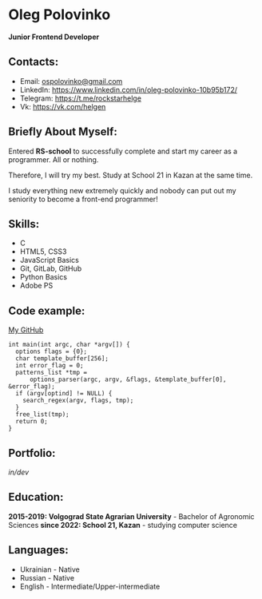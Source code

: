 # Oleg Polovinko
**Junior Frontend Developer**
## Contacts:
* Email: ospolovinko@gmail.com
* LinkedIn: https://www.linkedin.com/in/oleg-polovinko-10b95b172/
* Telegram: https://t.me/rockstarhelge
* Vk: https://vk.com/helgen

## Briefly About Myself:
Entered **RS-school** to successfully complete and start my career as a programmer. All or nothing.

Therefore, I will try my best. Study at School 21 in Kazan at the same time.

I study everything new extremely quickly and nobody can put out my seniority to become a front-end programmer!

## Skills:
* C 
* HTML5, CSS3
* JavaScript Basics
* Git, GitLab, GitHub
* Python Basics
* Adobe PS 

## Code example:
[My GitHub](https://github.com/sheritsh)
``` 
int main(int argc, char *argv[]) {
  options flags = {0};
  char template_buffer[256];
  int error_flag = 0;
  patterns_list *tmp =
      options_parser(argc, argv, &flags, &template_buffer[0], &error_flag);
  if (argv[optind] != NULL) {
    search_regex(argv, flags, tmp);
  }
  free_list(tmp);
  return 0;
}
```

## Portfolio:
_in/dev_

## Education:
**2015-2019: Volgograd State Agrarian University** - Bachelor of Agronomic Sciences
**since 2022: School 21, Kazan** - studying computer science

## Languages:
* Ukrainian - Native
* Russian - Native
* English - Intermediate/Upper-intermediate


